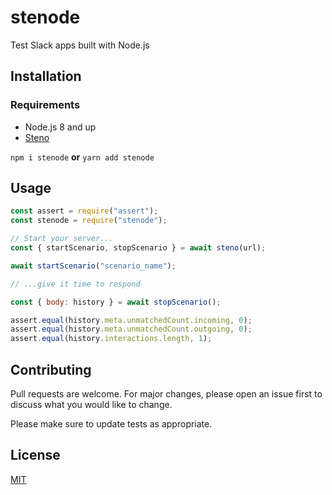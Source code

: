 # stenode

Test Slack apps built with Node.js

## Installation

### Requirements

- Node.js 8 and up
- [Steno](https://slackapi.github.io/steno/)

`npm i stenode` **or** `yarn add stenode`

## Usage

```js
const assert = require("assert");
const stenode = require("stenode");

// Start your server...
const { startScenario, stopScenario } = await steno(url);

await startScenario("scenario_name");

// ...give it time to respond

const { body: history } = await stopScenario();

assert.equal(history.meta.unmatchedCount.incoming, 0);
assert.equal(history.meta.unmatchedCount.outgoing, 0);
assert.equal(history.interactions.length, 1);
```

## Contributing

Pull requests are welcome. For major changes, please open an issue first to discuss what you would like to change.

Please make sure to update tests as appropriate.

## License

[MIT](https://github.com/jirafe/stenode/blob/master/license)
